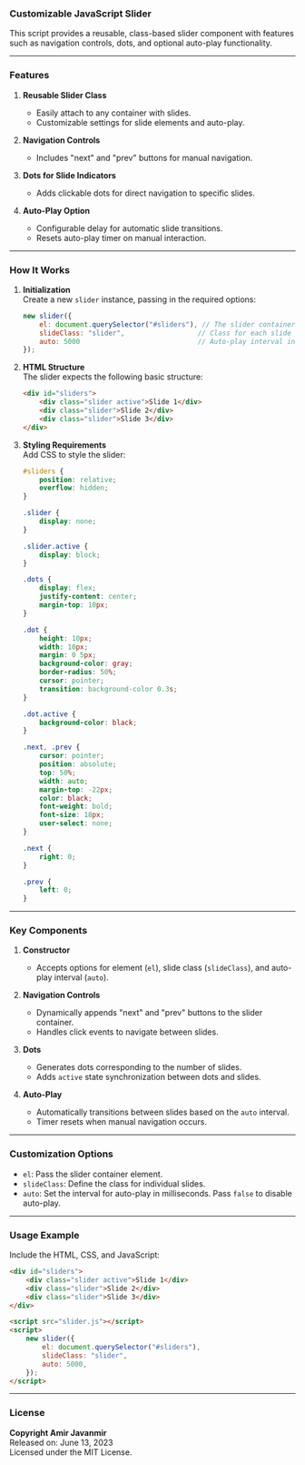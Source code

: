 ### **Customizable JavaScript Slider**

This script provides a reusable, class-based slider component with features such as navigation controls, dots, and optional auto-play functionality.

---

### **Features**
1. **Reusable Slider Class**  
   - Easily attach to any container with slides.
   - Customizable settings for slide elements and auto-play.

2. **Navigation Controls**  
   - Includes "next" and "prev" buttons for manual navigation.

3. **Dots for Slide Indicators**  
   - Adds clickable dots for direct navigation to specific slides.

4. **Auto-Play Option**  
   - Configurable delay for automatic slide transitions.
   - Resets auto-play timer on manual interaction.

---

### **How It Works**

1. **Initialization**  
   Create a new `slider` instance, passing in the required options:
   ```javascript
   new slider({
       el: document.querySelector("#sliders"), // The slider container
       slideClass: "slider",                  // Class for each slide
       auto: 5000                             // Auto-play interval in milliseconds
   });
   ```

2. **HTML Structure**  
   The slider expects the following basic structure:
   ```html
   <div id="sliders">
       <div class="slider active">Slide 1</div>
       <div class="slider">Slide 2</div>
       <div class="slider">Slide 3</div>
   </div>
   ```

3. **Styling Requirements**  
   Add CSS to style the slider:
   ```css
   #sliders {
       position: relative;
       overflow: hidden;
   }

   .slider {
       display: none;
   }

   .slider.active {
       display: block;
   }

   .dots {
       display: flex;
       justify-content: center;
       margin-top: 10px;
   }

   .dot {
       height: 10px;
       width: 10px;
       margin: 0 5px;
       background-color: gray;
       border-radius: 50%;
       cursor: pointer;
       transition: background-color 0.3s;
   }

   .dot.active {
       background-color: black;
   }

   .next, .prev {
       cursor: pointer;
       position: absolute;
       top: 50%;
       width: auto;
       margin-top: -22px;
       color: black;
       font-weight: bold;
       font-size: 18px;
       user-select: none;
   }

   .next {
       right: 0;
   }

   .prev {
       left: 0;
   }
   ```

---

### **Key Components**

1. **Constructor**
   - Accepts options for element (`el`), slide class (`slideClass`), and auto-play interval (`auto`).

2. **Navigation Controls**  
   - Dynamically appends "next" and "prev" buttons to the slider container.  
   - Handles click events to navigate between slides.

3. **Dots**
   - Generates dots corresponding to the number of slides.  
   - Adds `active` state synchronization between dots and slides.

4. **Auto-Play**  
   - Automatically transitions between slides based on the `auto` interval.  
   - Timer resets when manual navigation occurs.

---

### **Customization Options**

- `el`: Pass the slider container element.  
- `slideClass`: Define the class for individual slides.  
- `auto`: Set the interval for auto-play in milliseconds. Pass `false` to disable auto-play.

---

### **Usage Example**

Include the HTML, CSS, and JavaScript:
```html
<div id="sliders">
    <div class="slider active">Slide 1</div>
    <div class="slider">Slide 2</div>
    <div class="slider">Slide 3</div>
</div>

<script src="slider.js"></script>
<script>
    new slider({
        el: document.querySelector("#sliders"),
        slideClass: "slider",
        auto: 5000,
    });
</script>
```

---

### **License**
**Copyright Amir Javanmir**  
Released on: June 13, 2023  
Licensed under the MIT License.
